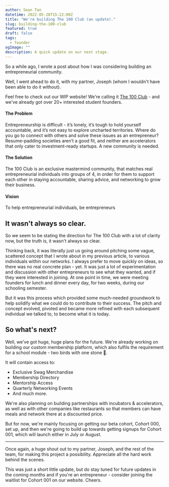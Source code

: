```yaml
---
author: Sean Tan
datetime: 2022-05-28T15:22:00Z
title: "We're building The 100 Club (an update)."
slug: building-the-100-club
featured: true
draft: false
tags:
  - founder
ogImage: ""
description: A quick update on our next stage.
---
```


So a while ago, I wrote a post about how I was considering building an entrepreneurial community.

Well, I went ahead to do it, with my partner, Joseph (whom I wouldn't have been able to do it without).

Feel free to check out our WIP website!
We're calling it [The 100 Club](https://the100club.io/) - and we've already got over 20+ interested student founders.

#### The Problem

Entrepreneurship is difficult - it’s lonely, it’s tough to hold yourself accountable, and it’s not easy to explore uncharted territories. Where do you go to connect with others and solve these issues as an entrepreneur? Resume-padding societies aren’t a good fit, and neither are accelerators that only cater to investment-ready startups. A new community is needed.

#### The Solution

The 100 Club is an exclusive mastermind community, that matches real entrepreneurial individuals into groups of 4, in order for them to support each other in staying accountable, sharing advice, and networking to grow their business.

#### Vision

To help entrepreneurial individuals, be entrepreneurs

## It wasn't always so clear.

So we seem to be stating the direction for The 100 Club with a lot of clarity now, but the truth is, it wasn't always so clear.

Thinking back, it was literally just us going around pitching some vague, scattered concept that I wrote about in my previous article, to various individuals within our networks. I always prefer to move quickly on ideas, so there was no real concrete plan - yet. It was just a lot of experimentation and discussion with other entrepreneurs to see what they wanted, and if they were interested in joining. At one point in time, we were meeting founders for lunch and dinner every day, for two weeks, during our schooling semester.

But it was this process which provided some much-needed groundwork to help solidify what we could do to contribute to their success. The pitch and concept evolved, pivoted and became more refined with each subsequent individual we talked to, to become what it is today.

## So what's next?

Well, we've got huge, huge plans for the future. We're already working on building our custom membership platform, which also fulfils the requirement for a school module - two birds with one stone 💎.

It will contain access to:

- Exclusive Swag Merchandise
- Membership Directory
- Mentorship Access
- Quarterly Networking Events
- And much more.

We're also planning on building partnerships with incubators & accelerators, as well as with other companies like restaurants so that members can have meals and network there at a discounted price.

But for now, we're mainly focusing on getting our beta cohort, Cohort 000, set up, and then we're going to build up towards getting signups for Cohort 001, which will launch either in July or August.

---

Once again, a huge shout out to my partner, Joseph, and the rest of the team, for making this project a possibility. Appreciate all the hard work behind the scenes.

This was just a short little update, but do stay tuned for future updates in the coming months and if you're an entrepreneur - consider joining the waitlist for Cohort 001 on our website. Cheers.
